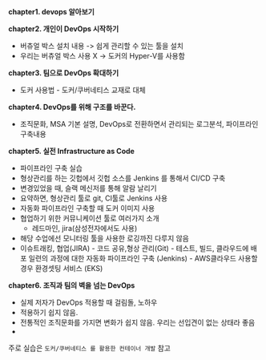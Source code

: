 **chapter1. devops 알아보기**

**chapter2. 개인이 DevOps 시작하기**

* 버츄얼 박스 설치 내용 -> 쉽게 관리할 수 있는 툴을 설치
* 우리는 버츄얼 박스 사용 X -> 도커의 Hyper-V를 사용함

**chapter3. 팀으로 DevOps 확대하기**

* 도커 사용법 - 도커/쿠버네티스 교재로 대체

**chapter4. DevOps를 위해 구조를 바꾼다.**

* 조직문화, MSA 기본 설명, DevOps로 전환하면서 관리되는 로그분석, 파이프라인 구축내용

**chapter5. 실전 Infrastructure as Code**

* 파이프라인 구축 실습
* 형상관리를 하는 깃헙에서 깃헙 소스를 Jenkins 를 통해서 CI/CD 구축
* 변경있었을 때, 슬랙 메신저를 통해 알람 날리기
* 요약하면, 형상관리 툴로 git, CI툴로 Jenkins 사용
* 자동화 파이프라인 구축할 때 도커 이미지 사용
* 협업하기 위한 커뮤니케이션 툴로 여러가지 소개
  * 레드마인, jira(삼성전자에서도 사용)
* 해당 수업에선 모니터링 툴을 사용한 로깅까진 다루지 않음
* 이슈트래킹, 협업(JIRA) - 코드 공유,형상 관리(Git) - 테스트, 빌드, 클라우드에 배포 일련의 과정에 대한 자동화 파이프라인 구축 (Jenkins) - AWS클라우드 사용할 경우 환경셋팅 서비스 (EKS)

**chapter6. 조직과 팀의 벽을 넘는 DevOps**

* 실제 저자가 DevOps 적용할 때 걸림돌, 노하우
* 적용하기 쉽지 않음.
* 전통적인 조직문화를 가지면 변화가 쉽지 않음. 우리는 선입견이 없는 상태라 좋음
* 



주로 실습은 `도커/쿠버네티스 를 활용한 컨테이너 개발` 참고



